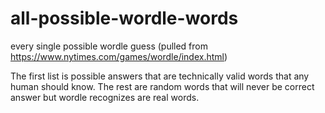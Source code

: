 # all-possible-wordle-words
every single possible wordle guess (pulled from https://www.nytimes.com/games/wordle/index.html)

The first list is possible answers that are technically valid words that any human should know.
The rest are random words that will never be correct answer but wordle recognizes are real words.
